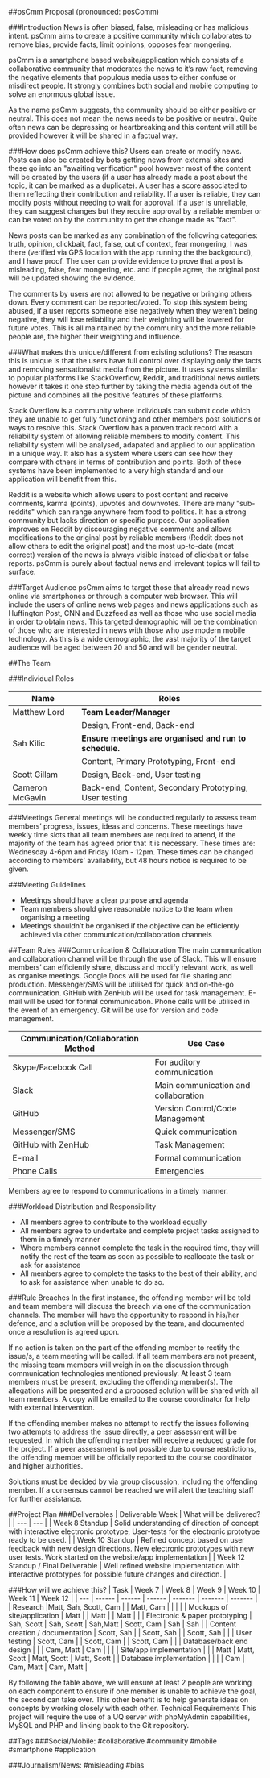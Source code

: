 ##psCmm Proposal (pronounced: posComm)

###Introduction
News is often biased, false, misleading or has malicious intent. psCmm aims to create a positive community which collaborates to remove bias, provide facts, limit opinions, opposes fear mongering. 

psCmm is a smartphone based website/application which consists of a collaborative community that moderates the news to it’s raw fact, removing the negative elements that populous media uses to either confuse or misdirect people. It strongly combines both social and mobile computing to solve an enormous global issue. 

As the name psCmm suggests, the community should be either positive or neutral. This does not mean the news needs to be positive or neutral. Quite often news can be depressing or heartbreaking and this content will still be provided however it will be shared in a factual way.

###How does psCmm achieve this?
Users can create or modify news. Posts can also be created by bots getting news from external sites and these go into an "awaiting verification" pool however most of the content will be created by the users (if a user has already made a post about the topic, it can be marked as a duplicate). A user has a score associated to them reflecting their contribution and reliability. If a user is reliable, they can modify posts without needing to wait for approval. If a user is unreliable, they can suggest changes but they require approval by a reliable member or can be voted on by the community to get the change made as "fact".

News posts can be marked as any combination of the following categories: truth, opinion, clickbait, fact, false, out of context, fear mongering, I was there (verified via GPS location with the app running the the background), and I have proof. The user can provide evidence to prove that a post is misleading, false, fear mongering, etc. and if people agree, the original post will be updated showing the evidence.

The comments by users are not allowed to be negative or bringing others down. Every comment can be reported/voted. To stop this system being abused, if a user reports someone else negatively when they weren’t being negative, they will lose reliability and their weighting will be lowered for future votes. This is all maintained by the community and the more reliable people are, the higher their weighting and influence.

###What makes this unique/different from existing solutions?
The reason this is unique is that the users have full control over displaying only the facts and removing sensationalist media from the picture. It uses systems similar to popular platforms like StackOverflow, Reddit, and traditional news outlets however it takes it one step further by taking the media agenda out of the picture and combines all the positive features of these platforms. 

Stack Overflow is a community where individuals can submit code which they are unable to get fully functioning and other members post solutions or ways to resolve this. Stack Overflow has a proven track record with a reliability system of allowing reliable members to modify content. This reliability system will be analysed, adapated and applied to our application in a unique way. It also has a system where users can see how they compare with others in terms of contribution and points. Both of these systems have been implemented to a very high standard and our application will benefit from this.

Reddit is a website which allows users to post content and receive comments, karma (points), upvotes and downvotes. There are many "sub-reddits" which can range anywhere from food to politics. It has a strong community but lacks direction or specific purpose. Our application improves on Reddit by discouraging negative comments and allows modifications to the original post by reliable members (Reddit does not allow others to edit the original post) and the most up-to-date (most correct) version of the news is always visible instead of clickbait or false reports. psCmm is purely about factual news and irrelevant topics will fail to surface.

###Target Audience
psCmm aims to target those that already read news online via smartphones or through a computer web browser. This will include the users of online news web pages and news applications such as Huffington Post, CNN and Buzzfeed as well as those who use social media in order to obtain news. This targeted demographic will be the combination of those who are interested in news with those who use modern mobile technology. As this is a wide demographic, the vast majority of the target audience will be aged between 20 and 50 and will be gender neutral.

##The Team

###Individual Roles

| Name | Roles |
| ------------- | ------------- |
| Matthew Lord | **Team Leader/Manager** |
| | Design, Front-end, Back-end |
| Sah Kilic | **Ensure meetings are organised and run to schedule.** |
| | Content, Primary Prototyping, Front-end |
| Scott Gillam | Design, Back-end, User testing |
| Cameron McGavin | Back-end, Content, Secondary Prototyping, User testing


###Meetings
General meetings will be conducted regularly to assess team members’ progress, issues, ideas and concerns. These meetings have weekly time slots that all team members are required to attend, if the majority of the team has agreed prior that it is necessary. These times are: Wednesday 4-6pm and Friday 10am - 12pm. These times can be changed according to members’ availability, but 48 hours notice is required to be given.

###Meeting Guidelines 
- Meetings should have a clear purpose and agenda
- Team members should give reasonable notice to the team when organising a meeting
- Meetings shouldn’t be organised if the objective can be efficiently achieved via other communication/collaboration channels 

##Team Rules
###Communication & Collaboration
The main communication and collaboration channel will be through the use of Slack. This will ensure members’ can efficiently share, discuss and modify relevant work, as well as organise meetings. Google Docs will be used for file sharing and production.  Messenger/SMS will be utilised for quick and on-the-go communication. GitHub with ZenHub will be used for task management. E-mail will be used for formal communication. Phone calls will be utilised in the event of an emergency. Git will be use for version and code management.

| Communication/Collaboration Method | Use Case | 
| --- | --- |
| Skype/Facebook Call | For auditory communication |
| Slack | Main communication and collaboration |
| GitHub | Version Control/Code Management |
| Messenger/SMS | Quick communication |
| GitHub with ZenHub | Task Management |
| E-mail | Formal communication | 
| Phone Calls | Emergencies |

Members agree to respond to communications in a timely manner.

###Workload Distribution and Responsibility
- All members agree to contribute to the workload equally
- All members agree to undertake and complete project tasks assigned to them in a timely manner
- Where members cannot complete the task in the required time, they will notify the rest of the team as soon as possible to reallocate the task or ask for assistance
- All members agree to complete the tasks to the best of their ability, and to ask for assistance when unable to do so.

###Rule Breaches
In the first instance, the offending member will be told and team members will discuss the breach via one of the communication channels. The member will have the opportunity to respond in his/her defence, and a solution will be proposed by the team, and documented once a resolution is agreed upon.

If no action is taken on the part of the offending member to rectify the issue/s, a team meeting will be called. If all team members are not present, the missing team members will weigh in on the discussion through communication technologies mentioned previously. At least 3 team members must be present, excluding the offending member(s).  The allegations will be presented and a proposed solution will be shared with all team members. A copy will be emailed to the course coordinator for help with external intervention.

If the offending member makes no attempt to rectify the issues following two attempts to address the issue directly, a peer assessment will be requested, in which the offending member will receive a reduced grade for the project. If a peer assessment is not possible due to course restrictions, the offending member will be officially reported to the course coordinator and higher authorities.

Solutions must be decided by via group discussion, including the offending member. If a consensus cannot be reached we will alert the teaching staff for further assistance.

##Project Plan
###Deliverables
| Deliverable Week | What will be delivered? | 
| --- | --- |
| Week 8 Standup | Solid understanding of direction of concept with interactive electronic prototype, User-tests for the electronic prototype ready to be used. |
| Week 10 Standup | Refined concept based on user feedback with new design directions. New electronic prototypes with new user tests. Work started on the website/app implementation |
| Week 12 Standup / Final Deliverable | Well refined website implementation with interactive prototypes for possible future changes and direction. |

###How will we achieve this?
| Task | Week 7 | Week 8 | Week 9 | Week 10 | Week 11 | Week 12 |
| ---  | ------ | ------ | ------ | ------- | ------- | ------- |
| Research |Matt, Sah, Scott, Cam | | Matt, Cam | | | |
| Mockups of site/application | Matt | | Matt | | Matt | |
| Electronic & paper prototyping | Sah, Scott | Sah, Scott | Sah,Matt | Scott, Cam | Sah | Sah |
| Content creation / documentation | Scott, Sah | | Scott, Sah | | Scott, Sah | |
| User testing | Scott, Cam | | Scott, Cam | | Scott, Cam | |
| Database/back end design | | | Cam, Matt | Cam | | |
| Site/app implementation | | | Matt | Matt, Scott | Matt, Scott | Matt, Scott |
| Database implementation | | | | Cam |	Cam, Matt | Cam, Matt |

By following the table above, we will ensure at least 2 people are working on each component to ensure if one member is unable to achieve the goal, the second can take over. This other benefit is to help generate ideas on concepts by working closely with each other.
Technical Requirements
This project will require the use of a UQ server with phpMyAdmin capabilities, MySQL and PHP and linking back to the Git repository.

##Tags
###Social/Mobile:
\#collaborative
\#community
\#mobile
\#smartphone
\#application

###Journalism/News:
\#misleading
\#bias 
